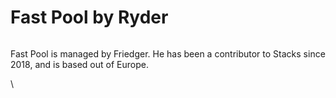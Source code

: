 # Fast Pool by Ryder



<figure><img src="https://lh7-rt.googleusercontent.com/docsz/AD_4nXenwJRc6ECdpsZuRHrhOSi-ZU7803roPS24qGn10I7P-JQXPn58nsB5tcu7I7Lfjp6i6QA2L3WOYCmTrTAGsUOovyPopwYD6OoWs5kBfGSnRCFvWWC2MRLQ-JLtziVwesJ6yL-7w_diMzPwYv7_qNbf7Wmp?key=NzG1p-GuoqNGQz9DLycWLg" alt=""><figcaption></figcaption></figure>

Fast Pool is managed by Friedger. He has been a contributor to Stacks since 2018, and is based out of Europe.

\
